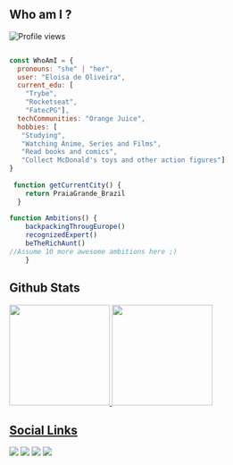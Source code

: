## Who am I ?
<p align="left"><img src="https://komarev.com/ghpvc/?username=EloisaOliveira&color=blue" alt="Profile views" /></p>



```javascript

const WhoAmI = {
  pronouns: "she" | "her",
  user: "Eloisa de Oliveira",
  current_edu: [
    "Trybe",
    "Rocketseat",
    "FatecPG"],
  techCommunities: "Orange Juice",
  hobbies: [
   "Studying",
   "Watching Anime, Series and Films",
   "Read books and comics",
   "Collect McDonald's toys and other action figures"]
}
	
 function getCurrentCity() {
	return PraiaGrande_Brazil
  }
	
function Ambitions() {
	backpackingThrougEurope()
	recognizedExpert()
	beTheRichAunt()
//Assume 10 more awesome ambitions here ;)
	} 
 ```


 ## Github Stats
  <a href="https://github.com/EloisaOliveira">
  <img height="180em" src="https://github-readme-stats.vercel.app/api?username=EloisaOLiveira&show_icons=true&theme=gruvbox_light&include_all_commits=true&count_private=true"/>
  <img height="180em" src="https://github-readme-stats.vercel.app/api/top-langs/?username=EloisaOLiveira&layout=compact&langs_count=16&theme=gruvbox_light"/>

 ## Social Links
  <a href="https://www.linkedin.com/in/elooliveira/" target="_blank"><img src="https://img.shields.io/badge/-LinkedIn-%230077B5?style=for-the-badge&logo=linkedin&logoColor=white" target="_blank"></a>
  <a href="https://www.instagram.com/e_oliveiraa/" target="_blank"><img src="https://img.shields.io/badge/-Instagram-ff69b4?style=for-the-badge&logo=instagram&logoColor=white" target="_blank"></a>
  <a href="https://www.codepen.io/eloisaoliveiraa/" target="_blank"><img src="https://img.shields.io/badge/-Codepen-black?style=for-the-badge&logo=codepen&logoColor=white" target="_blank"></a>
  <a href = "mailto:eloisa.oliveirasantos@gmail.com"><img src="https://img.shields.io/badge/Gmail-D14836?style=for-the-badge&logo=gmail&logoColor=white" target="_blank"></a>
